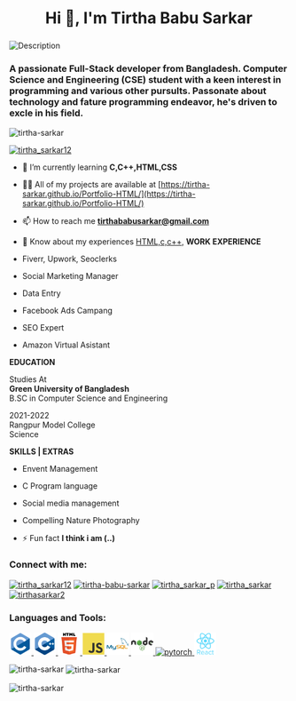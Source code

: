 <h1 align="center">Hi 👋, I'm Tirtha Babu Sarkar</h1>
<img align="middle" src="images/babu.png" alt="Description" width="150"/>
<h3 >A passionate Full-Stack developer from Bangladesh. Computer Science and Engineering (CSE) student with a keen interest in programming and various other pursults. Passonate about technology and fature programming endeavor, he's driven to excle in his field.
</h3>

<p align="left"> <img src="https://komarev.com/ghpvc/?username=tirtha-sarkar&label=Profile%20views&color=0e75b6&style=flat" alt="tirtha-sarkar" /> </p>

<p align="left"> <a href="https://twitter.com/tirtha_sarkar12" target="blank"><img src="https://img.shields.io/twitter/follow/tirtha_sarkar12?logo=twitter&style=for-the-badge" alt="tirtha_sarkar12" /></a> </p>

- 🌱 I’m currently learning **C,C++,HTML,CSS**

- 👨‍💻 All of my projects are available at [https://tirtha-sarkar.github.io/Portfolio-HTML/](https://tirtha-sarkar.github.io/Portfolio-HTML/)

- 📫 How to reach me **tirthababusarkar@gmail.com**

- 📄 Know about my experiences [HTML,c,c++,](HTML,c,c++,)
**WORK EXPERIENCE**

- Fiverr, Upwork, Seoclerks
- Social Marketing Manager
- Data Entry
- Facebook Ads Campang
- SEO Expert
- Amazon Virtual Asistant

**EDUCATION**

Studies At\
**Green University of Bangladesh**\
B.SC in Computer Science and Engineering

2021-2022\
Rangpur Model College\
Science

**SKILLS | EXTRAS**

- Envent Management
- C Program language
- Social media management
- Compelling Nature Photography


- ⚡ Fun fact **I think i am (..)**

<h3 align="left">Connect with me:</h3>
<p align="left">
<a href="https://twitter.com/tirtha_sarkar12" target="blank"><img align="center" src="https://raw.githubusercontent.com/rahuldkjain/github-profile-readme-generator/master/src/images/icons/Social/twitter.svg" alt="tirtha_sarkar12" height="30" width="40" /></a>
<a href="https://linkedin.com/in/tirtha-babu-sarkar" target="blank"><img align="center" src="https://raw.githubusercontent.com/rahuldkjain/github-profile-readme-generator/master/src/images/icons/Social/linked-in-alt.svg" alt="tirtha-babu-sarkar" height="30" width="40" /></a>
<a href="https://instagram.com/tirtha_sarkar_p" target="blank"><img align="center" src="https://raw.githubusercontent.com/rahuldkjain/github-profile-readme-generator/master/src/images/icons/Social/instagram.svg" alt="tirtha_sarkar_p" height="30" width="40" /></a>
<a href="https://www.hackerrank.com/tirtha_sarkar" target="blank"><img align="center" src="https://raw.githubusercontent.com/rahuldkjain/github-profile-readme-generator/master/src/images/icons/Social/hackerrank.svg" alt="tirtha_sarkar" height="30" width="40" /></a>
<a href="https://codeforces.com/profile/tirthasarkar2" target="blank"><img align="center" src="https://raw.githubusercontent.com/rahuldkjain/github-profile-readme-generator/master/src/images/icons/Social/codeforces.svg" alt="tirthasarkar2" height="30" width="40" /></a>
</p>

<h3 align="left">Languages and Tools:</h3>
<p align="left"> <a href="https://www.cprogramming.com/" target="_blank" rel="noreferrer"> <img src="https://raw.githubusercontent.com/devicons/devicon/master/icons/c/c-original.svg" alt="c" width="40" height="40"/> </a> <a href="https://www.w3schools.com/cpp/" target="_blank" rel="noreferrer"> <img src="https://raw.githubusercontent.com/devicons/devicon/master/icons/cplusplus/cplusplus-original.svg" alt="cplusplus" width="40" height="40"/> </a> <a href="https://www.w3.org/html/" target="_blank" rel="noreferrer"> <img src="https://raw.githubusercontent.com/devicons/devicon/master/icons/html5/html5-original-wordmark.svg" alt="html5" width="40" height="40"/> </a> <a href="https://developer.mozilla.org/en-US/docs/Web/JavaScript" target="_blank" rel="noreferrer"> <img src="https://raw.githubusercontent.com/devicons/devicon/master/icons/javascript/javascript-original.svg" alt="javascript" width="40" height="40"/> </a> <a href="https://www.mysql.com/" target="_blank" rel="noreferrer"> <img src="https://raw.githubusercontent.com/devicons/devicon/master/icons/mysql/mysql-original-wordmark.svg" alt="mysql" width="40" height="40"/> </a> <a href="https://nodejs.org" target="_blank" rel="noreferrer"> <img src="https://raw.githubusercontent.com/devicons/devicon/master/icons/nodejs/nodejs-original-wordmark.svg" alt="nodejs" width="40" height="40"/> </a> <a href="https://pytorch.org/" target="_blank" rel="noreferrer"> <img src="https://www.vectorlogo.zone/logos/pytorch/pytorch-icon.svg" alt="pytorch" width="40" height="40"/> </a> <a href="https://reactjs.org/" target="_blank" rel="noreferrer"> <img src="https://raw.githubusercontent.com/devicons/devicon/master/icons/react/react-original-wordmark.svg" alt="react" width="40" height="40"/> </a> </p>

<p><img align="left" src="https://github-readme-stats.vercel.app/api/top-langs?username=tirtha-sarkar&show_icons=true&locale=en&layout=compact" alt="tirtha-sarkar" /></p>

<p>&nbsp;<img align="center" src="https://github-readme-stats.vercel.app/api?username=tirtha-sarkar&show_icons=true&locale=en" alt="tirtha-sarkar" /></p>

<p><img align="center" src="https://github-readme-streak-stats.herokuapp.com/?user=tirtha-sarkar&" alt="tirtha-sarkar" /></p>
 
 












